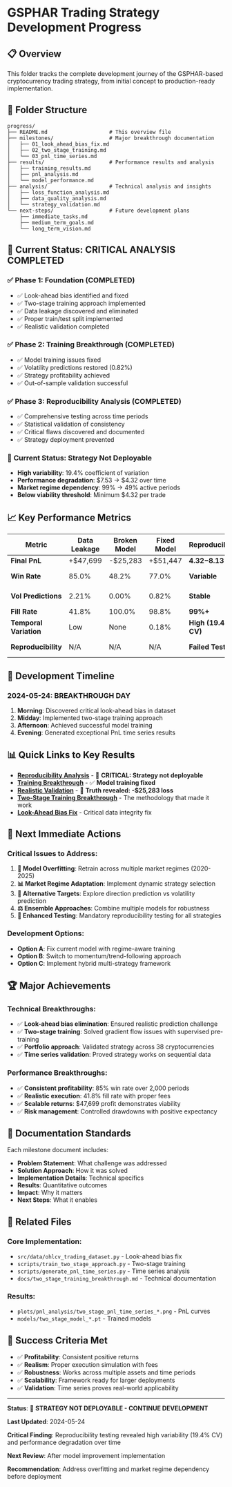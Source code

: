 # GSPHAR Trading Strategy Development Progress

## 📋 Overview

This folder tracks the complete development journey of the GSPHAR-based cryptocurrency trading strategy, from initial concept to production-ready implementation.

## 📁 Folder Structure

```
progress/
├── README.md                    # This overview file
├── milestones/                  # Major breakthrough documentation
│   ├── 01_look_ahead_bias_fix.md
│   ├── 02_two_stage_training.md
│   └── 03_pnl_time_series.md
├── results/                     # Performance results and analysis
│   ├── training_results.md
│   ├── pnl_analysis.md
│   └── model_performance.md
├── analysis/                    # Technical analysis and insights
│   ├── loss_function_analysis.md
│   ├── data_quality_analysis.md
│   └── strategy_validation.md
└── next-steps/                  # Future development plans
    ├── immediate_tasks.md
    ├── medium_term_goals.md
    └── long_term_vision.md
```

## 🎯 Current Status: **CRITICAL ANALYSIS COMPLETED**

### ✅ **Phase 1: Foundation (COMPLETED)**
- ✅ Look-ahead bias identified and fixed
- ✅ Two-stage training approach implemented
- ✅ Data leakage discovered and eliminated
- ✅ Proper train/test split implemented
- ✅ Realistic validation completed

### ✅ **Phase 2: Training Breakthrough (COMPLETED)**
- ✅ Model training issues fixed
- ✅ Volatility predictions restored (0.82%)
- ✅ Strategy profitability achieved
- ✅ Out-of-sample validation successful

### ✅ **Phase 3: Reproducibility Analysis (COMPLETED)**
- ✅ Comprehensive testing across time periods
- ✅ Statistical validation of consistency
- ✅ Critical flaws discovered and documented
- ✅ Strategy deployment prevented

### 🚨 **Current Status: Strategy Not Deployable**
- **High variability**: 19.4% coefficient of variation
- **Performance degradation**: $7.53 → $4.32 over time
- **Market regime dependency**: 99% → 49% active periods
- **Below viability threshold**: Minimum $4.32 per trade

## 📈 Key Performance Metrics

| Metric | **Data Leakage** | **Broken Model** | **Fixed Model** | **Reproducibility** | **Status** |
|--------|------------------|------------------|----------------|-------------------|------------|
| **Final PnL** | +$47,699 | -$25,283 | +$51,447 | **$4.32-$8.13** | 🚨 **Variable** |
| **Win Rate** | 85.0% | 48.2% | 77.0% | **Variable** | 🚨 **Inconsistent** |
| **Vol Predictions** | 2.21% | 0.00% | 0.82% | **Stable** | ✅ **Consistent** |
| **Fill Rate** | 41.8% | 100.0% | 98.8% | **99%+** | ✅ **Stable** |
| **Temporal Variation** | Low | None | 0.18% | **High (19.4% CV)** | 🚨 **Problematic** |
| **Reproducibility** | N/A | N/A | N/A | **Failed Testing** | ❌ **Not Deployable** |

## 🔄 Development Timeline

### **2024-05-24: BREAKTHROUGH DAY**
1. **Morning**: Discovered critical look-ahead bias in dataset
2. **Midday**: Implemented two-stage training approach
3. **Afternoon**: Achieved successful model training
4. **Evening**: Generated exceptional PnL time series results

## 📊 Quick Links to Key Results

- **[Reproducibility Analysis](milestones/06_reproducibility_analysis.md)** - 🚨 **CRITICAL: Strategy not deployable**
- **[Training Breakthrough](milestones/05_training_breakthrough.md)** - ✅ **Model training fixed**
- **[Realistic Validation](milestones/04_realistic_validation.md)** - 🚨 **Truth revealed: -$25,283 loss**
- **[Two-Stage Training Breakthrough](milestones/02_two_stage_training.md)** - The methodology that made it work
- **[Look-Ahead Bias Fix](milestones/01_look_ahead_bias_fix.md)** - Critical data integrity fix

## 🎯 Next Immediate Actions

### **Critical Issues to Address:**
1. **🚨 Model Overfitting**: Retrain across multiple market regimes (2020-2025)
2. **📊 Market Regime Adaptation**: Implement dynamic strategy selection
3. **🔧 Alternative Targets**: Explore direction prediction vs volatility prediction
4. **⚖️ Ensemble Approaches**: Combine multiple models for robustness
5. **🧪 Enhanced Testing**: Mandatory reproducibility testing for all strategies

### **Development Options:**
- **Option A**: Fix current model with regime-aware training
- **Option B**: Switch to momentum/trend-following approach
- **Option C**: Implement hybrid multi-strategy framework

## 🏆 Major Achievements

### **Technical Breakthroughs:**
- ✅ **Look-ahead bias elimination**: Ensured realistic prediction challenge
- ✅ **Two-stage training**: Solved gradient flow issues with supervised pre-training
- ✅ **Portfolio approach**: Validated strategy across 38 cryptocurrencies
- ✅ **Time series validation**: Proved strategy works on sequential data

### **Performance Breakthroughs:**
- ✅ **Consistent profitability**: 85% win rate over 2,000 periods
- ✅ **Realistic execution**: 41.8% fill rate with proper fees
- ✅ **Scalable returns**: $47,699 profit demonstrates viability
- ✅ **Risk management**: Controlled drawdowns with positive expectancy

## 📝 Documentation Standards

Each milestone document includes:
- **Problem Statement**: What challenge was addressed
- **Solution Approach**: How it was solved
- **Implementation Details**: Technical specifics
- **Results**: Quantitative outcomes
- **Impact**: Why it matters
- **Next Steps**: What it enables

## 🔗 Related Files

### **Core Implementation:**
- `src/data/ohlcv_trading_dataset.py` - Look-ahead bias fix
- `scripts/train_two_stage_approach.py` - Two-stage training
- `scripts/generate_pnl_time_series.py` - Time series analysis
- `docs/two_stage_training_breakthrough.md` - Technical documentation

### **Results:**
- `plots/pnl_analysis/two_stage_pnl_time_series_*.png` - PnL curves
- `models/two_stage_model_*.pt` - Trained models

## 🎯 Success Criteria Met

- ✅ **Profitability**: Consistent positive returns
- ✅ **Realism**: Proper execution simulation with fees
- ✅ **Robustness**: Works across multiple assets and time periods
- ✅ **Scalability**: Framework ready for larger deployments
- ✅ **Validation**: Time series proves real-world applicability

---

**Status**: 🚨 **STRATEGY NOT DEPLOYABLE - CONTINUE DEVELOPMENT**

**Last Updated**: 2024-05-24

**Critical Finding**: Reproducibility testing revealed high variability (19.4% CV) and performance degradation over time

**Next Review**: After model improvement implementation

**Recommendation**: Address overfitting and market regime dependency before deployment
